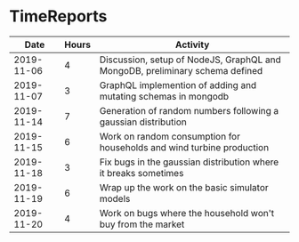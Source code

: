 # TimeReports

| Date  |      Hours    | Activity                                       |
| ----------- | ------- |------------------------------------------------
| 2019-11-06 | 4 |  Discussion, setup of NodeJS, GraphQL and MongoDB, preliminary schema defined |
| 2019-11-07 | 3 | GraphQL implemention of adding and mutating schemas in mongodb |
| 2019-11-14 | 7 | Generation of random numbers following a gaussian distribution |
| 2019-11-15 | 6 | Work on random consumption for households and wind turbine production |
| 2019-11-18 | 3 | Fix bugs in the gaussian distribution where it breaks sometimes |
| 2019-11-19 | 6 | Wrap up the work on the basic simulator models |
| 2019-11-20 | 4 | Work on bugs where the household won't buy from the market |